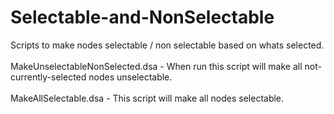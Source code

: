 # Selectable-and-NonSelectable
 Scripts to make nodes selectable / non selectable based on whats selected.<br>
<br>
MakeUnselectableNonSelected.dsa - When run this script will make all not-currently-selected nodes unselectable.<br>
<br>
MakeAllSelectable.dsa - This script will make all nodes selectable.<br>
